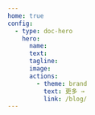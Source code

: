 ```yaml
---
home: true
config:
  - type: doc-hero
    hero:
      name:
      text:
      tagline:
      image:
      actions:
        - theme: brand
          text: 更多 →
          link: /blog/
---
```


<!--
自定义域名编译后失效需重新手动配置？
--CNAME 文件不是放在库的根目录，而是项目编译后网站的根目录下
字体文件不生效？
.ttf 太大 转换为 .woff2 格式。如果是中文字集可能还是会有几MB的体积，可能拆分为诸多小文件，使用同一个font-family
 -->
